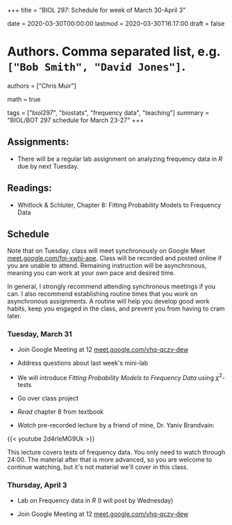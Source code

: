 +++
title = "BIOL 297: Schedule for week of March 30-April 3"

date = 2020-03-30T00:00:00
lastmod = 2020-03-30T16:17:00
draft = false

# Authors. Comma separated list, e.g. `["Bob Smith", "David Jones"]`.
authors = ["Chris Muir"]

math = true

tags = ["biol297", "biostats", "frequency data", "teaching"]
summary = "BIOL/BOT 297 schedule for March 23-27"
+++

## Assignments:

* There will be a regular lab assignment on analyzing frequency data in *R* due by next Tuesday.

## Readings:

* Whitlock & Schluter, Chapter 8: Fitting Probability Models to Frequency Data

## Schedule

Note that on Tuesday, class will meet synchronously on Google Meet [meet.google.com/foi-xwhi-ape](https://meet.google.com/foi-xwhi-ape). Class will be recorded and posted online if you are unable to attend. Remaining instruction will be asynchronous, meaning you can work at your own pace and desired time.

In general, I strongly recommend attending synchronous meetings if you can. I also recommend establishing routine times that you work on asynchronous assignments. A routine will help you develop good work habits, keep you engaged in the class, and prevent you from having to cram later.

### Tuesday, March 31

* Join Google Meeting at 12 [meet.google.com/vhq-qczv-dew](https://meet.google.com/vhq-qczv-dew)

* Address questions about last week's mini-lab

* We will introduce *Fitting Probability Models to Frequency Data* using $\chi^2$-tests

* Go over class project

* *Read* chapter 8 from textbook

* *Watch* pre-recorded lecture by a friend of mine, Dr. Yaniv Brandvain:

{{< youtube 2d4rleMG9Uk >}}

This lecture covers tests of frequency data. You only need to watch through 24:00. The material after that is more advanced, so you are welcome to continue watching, but it's not material we'll cover in this class.

### Thursday, April 3

* Lab on Frequency data in *R* (I will post by Wednesday)

* Join Google Meeting at 12 [meet.google.com/vhq-qczv-dew](https://meet.google.com/vhq-qczv-dew)

